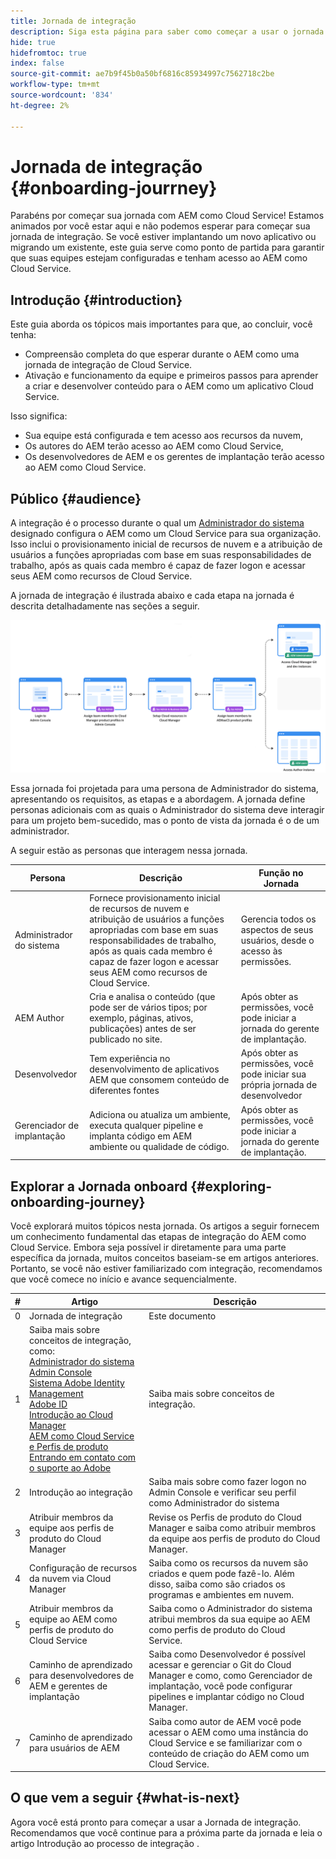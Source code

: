 ```yaml
---
title: Jornada de integração
description: Siga esta página para saber como começar a usar o jornada de integração
hide: true
hidefromtoc: true
index: false
source-git-commit: ae7b9f45b0a50bf6816c85934997c7562718c2be
workflow-type: tm+mt
source-wordcount: '834'
ht-degree: 2%

---
```


# Jornada de integração {#onboarding-jourrney}

Parabéns por começar sua jornada com AEM como Cloud Service! Estamos animados por você estar aqui e não podemos esperar para começar sua jornada de integração. Se você estiver implantando um novo aplicativo ou migrando um existente, este guia serve como ponto de partida para garantir que suas equipes estejam configuradas e tenham acesso ao AEM como Cloud Service.

## Introdução {#introduction}

Este guia aborda os tópicos mais importantes para que, ao concluir, você tenha:

* Compreensão completa do que esperar durante o AEM como uma jornada de integração de Cloud Service.
* Ativação e funcionamento da equipe e primeiros passos para aprender a criar e desenvolver conteúdo para o AEM como um aplicativo Cloud Service.

Isso significa:

* Sua equipe está configurada e tem acesso aos recursos da nuvem,
* Os autores do AEM terão acesso ao AEM como Cloud Service,
* Os desenvolvedores de AEM e os gerentes de implantação terão acesso ao AEM como Cloud Service.


## Público {#audience}

A integração é o processo durante o qual um [Administrador do sistema](https://experienceleague.adobe.com/docs/experience-manager-cloud-service/onboarding/onboarding-concepts/system-administrator.html?lang=en) designado configura o AEM como um Cloud Service para sua organização. Isso inclui o provisionamento inicial de recursos de nuvem e a atribuição de usuários a funções apropriadas com base em suas responsabilidades de trabalho, após as quais cada membro é capaz de fazer logon e acessar seus AEM como recursos de Cloud Service.

A jornada de integração é ilustrada abaixo e cada etapa na jornada é descrita detalhadamente nas seções a seguir.

![](/help/onboarding/onboarding-journey/assets/onboarding-journey.png)

Essa jornada foi projetada para uma persona de Administrador do sistema, apresentando os requisitos, as etapas e a abordagem. A jornada define personas adicionais com as quais o Administrador do sistema deve interagir para um projeto bem-sucedido, mas o ponto de vista da jornada é o de um administrador.

A seguir estão as personas que interagem nessa jornada.

| Persona | Descrição | Função no Jornada |
|---|---|---|
| Administrador do sistema | Fornece provisionamento inicial de recursos de nuvem e atribuição de usuários a funções apropriadas com base em suas responsabilidades de trabalho, após as quais cada membro é capaz de fazer logon e acessar seus AEM como recursos de Cloud Service. | Gerencia todos os aspectos de seus usuários, desde o acesso às permissões. |
| AEM Author | Cria e analisa o conteúdo (que pode ser de vários tipos; por exemplo, páginas, ativos, publicações) antes de ser publicado no site. | Após obter as permissões, você pode iniciar a jornada do gerente de implantação. |
| Desenvolvedor | Tem experiência no desenvolvimento de aplicativos AEM que consomem conteúdo de diferentes fontes | Após obter as permissões, você pode iniciar sua própria jornada de desenvolvedor |
| Gerenciador de implantação | Adiciona ou atualiza um ambiente, executa qualquer pipeline e implanta código em AEM ambiente ou qualidade de código. | Após obter as permissões, você pode iniciar a jornada do gerente de implantação. |

## Explorar a Jornada onboard {#exploring-onboarding-journey}

Você explorará muitos tópicos nesta jornada. Os artigos a seguir fornecem um conhecimento fundamental das etapas de integração do AEM como Cloud Service. Embora seja possível ir diretamente para uma parte específica da jornada, muitos conceitos baseiam-se em artigos anteriores. Portanto, se você não estiver familiarizado com integração, recomendamos que você comece no início e avance sequencialmente.

| # | Artigo | Descrição |
|---|---|---|
| 0 | Jornada de integração | Este documento |
| 1 | Saiba mais sobre conceitos de integração, como:<br>[Administrador do sistema](https://experienceleague.adobe.com/docs/experience-manager-cloud-service/onboarding/onboarding-concepts/system-administrator.html?lang=en)<br>[Admin Console](https://experienceleague.adobe.com/docs/experience-manager-cloud-service/onboarding/onboarding-concepts/admin-console.html?lang=en)<br>[Sistema Adobe Identity Management](https://experienceleague.adobe.com/docs/experience-manager-cloud-service/onboarding/onboarding-concepts/ims.html?lang=en)<br>[Adobe ID](https://experienceleague.adobe.com/docs/experience-manager-cloud-service/onboarding/onboarding-concepts/adobe-id.html?lang=en)<br>[Introdução ao Cloud Manager](https://experienceleague.adobe.com/docs/experience-manager-cloud-service/onboarding/onboarding-concepts/cloud-manager-introduction.html?lang=en)<br>[AEM como Cloud Service e Perfis de produto](https://experienceleague.adobe.com/docs/experience-manager-cloud-service/onboarding/onboarding-concepts/aem-cs-team-product-profiles.html?lang=en)<br>[Entrando em contato com o suporte ao Adobe](https://experienceleague.adobe.com/docs/experience-manager-cloud-service/onboarding/onboarding-concepts/onboarding-help-resources.html?lang=en) | Saiba mais sobre conceitos de integração. |
| 2 | Introdução ao integração | Saiba mais sobre como fazer logon no Admin Console e verificar seu perfil como Administrador do sistema |
| 3 | Atribuir membros da equipe aos perfis de produto do Cloud Manager | Revise os Perfis de produto do Cloud Manager e saiba como atribuir membros da equipe aos perfis de produto do Cloud Manager. |
| 4 | Configuração de recursos da nuvem via Cloud Manager | Saiba como os recursos da nuvem são criados e quem pode fazê-lo. Além disso, saiba como são criados os programas e ambientes em nuvem. |
| 5 | Atribuir membros da equipe ao AEM como perfis de produto do Cloud Service | Saiba como o Administrador do sistema atribui membros da sua equipe ao AEM como perfis de produto do Cloud Service. |
| 6 | Caminho de aprendizado para desenvolvedores de AEM e gerentes de implantação | Saiba como Desenvolvedor é possível acessar e gerenciar o Git do Cloud Manager e como, como Gerenciador de implantação, você pode configurar pipelines e implantar código no Cloud Manager. |
| 7 | Caminho de aprendizado para usuários de AEM | Saiba como autor de AEM você pode acessar o AEM como uma instância do Cloud Service e se familiarizar com o conteúdo de criação do AEM como um Cloud Service. |

## O que vem a seguir {#what-is-next}

Agora você está pronto para começar a usar a Jornada de integração. Recomendamos que você continue para a próxima parte da jornada e leia o artigo Introdução ao processo de integração .
